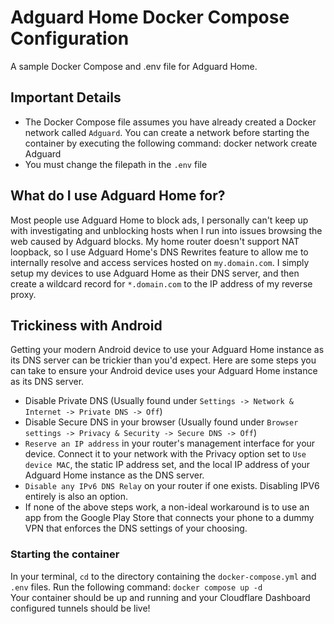 # Adguard Home Docker Compose Configuration  

A sample Docker Compose and .env file for Adguard Home.  

## Important Details  

* The Docker Compose file assumes you have already created a Docker network called ```Adguard```. You can create a network before starting the container by executing the following command: docker network create Adguard  
* You must change the filepath in the ```.env``` file  

## What do I use Adguard Home for?  

Most people use Adguard Home to block ads, I personally can't keep up with investigating and unblocking hosts when I run into issues browsing the web caused by Adguard blocks. My home router doesn't support NAT loopback, so I use Adguard Home's DNS Rewrites feature to allow me to internally resolve and access services hosted on ```my.domain.com```. I simply setup my devices to use Adguard Home as their DNS server, and then create a wildcard record for ```*.domain.com``` to the IP address of my reverse proxy.  

## Trickiness with Android  

Getting your modern Android device to use your Adguard Home instance as its DNS server can be trickier than you'd expect. Here are some steps you can take to ensure your Android device uses your Adguard Home instance as its DNS server.  

* Disable Private DNS (Usually found under ```Settings -> Network & Internet -> Private DNS -> Off```)  
* Disable Secure DNS in your browser (Usually found under ```Browser settings -> Privacy & Security -> Secure DNS -> Off```)  
* ```Reserve an IP address``` in your router's management interface for your device. Connect it to your network with the Privacy option set to ```Use device MAC```, the static IP address set, and the local IP address of your Adguard Home instance as the DNS server.  
* ```Disable any IPv6 DNS Relay``` on your router if one exists. Disabling IPV6 entirely is also an option.  
* If none of the above steps work, a non-ideal workaround is to use an app from the Google Play Store that connects your phone to a dummy VPN that enforces the DNS settings of your choosing.  

### Starting the container  

In your terminal, ```cd``` to the directory containing the ```docker-compose.yml``` and ```.env``` files. Run the following command: ```docker compose up -d```  
Your container should be up and running and your Cloudflare Dashboard configured tunnels should be live!  
